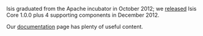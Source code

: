 Isis graduated from the Apache incubator in October 2012; we [released](download.html) Isis Core 1.0.0 plus 4 supporting components in December 2012.

Our [documentation](documentation.html) page has plenty of useful content.

